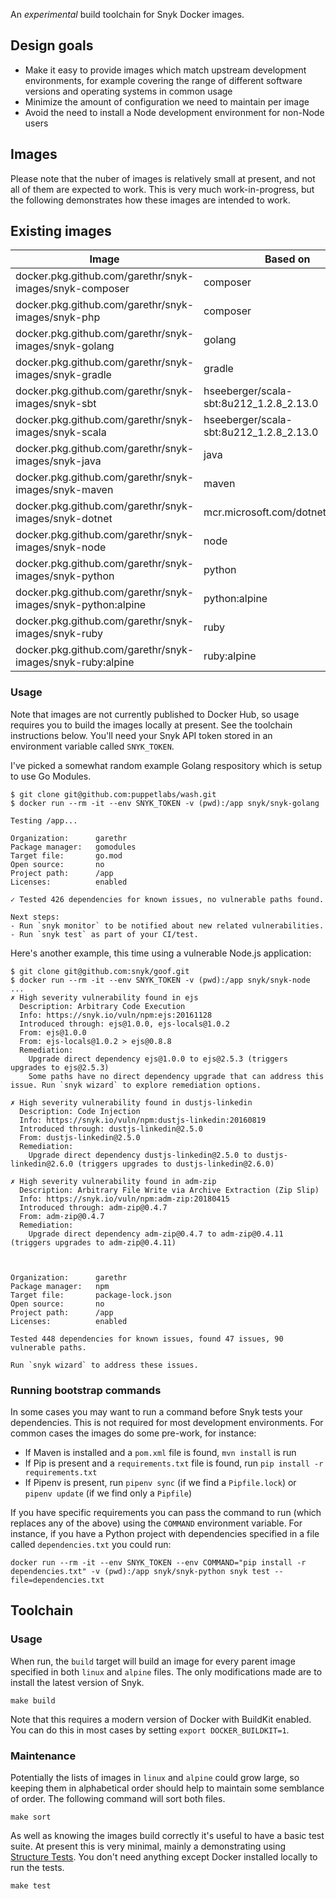 An *experimental* build toolchain for Snyk Docker images.

## Design goals

* Make it easy to provide images which match upstream development environments, for example
  covering the range of different software versions and operating systems in common usage
* Minimize the amount of configuration we need to maintain per image
* Avoid the need to install a Node development environment for non-Node users


## Images

Please note that the nuber of images is relatively small at present, and not all of them are expected to work. This is very much work-in-progress, but the following demonstrates how these images are intended to work.

## Existing images

| Image | Based on |
| --- | --- |
| docker.pkg.github.com/garethr/snyk-images/snyk-composer | composer |
| docker.pkg.github.com/garethr/snyk-images/snyk-php | composer |
| docker.pkg.github.com/garethr/snyk-images/snyk-golang | golang |
| docker.pkg.github.com/garethr/snyk-images/snyk-gradle | gradle |
| docker.pkg.github.com/garethr/snyk-images/snyk-sbt | hseeberger/scala-sbt:8u212_1.2.8_2.13.0 |
| docker.pkg.github.com/garethr/snyk-images/snyk-scala | hseeberger/scala-sbt:8u212_1.2.8_2.13.0 |
| docker.pkg.github.com/garethr/snyk-images/snyk-java | java |
| docker.pkg.github.com/garethr/snyk-images/snyk-maven | maven |
| docker.pkg.github.com/garethr/snyk-images/snyk-dotnet | mcr.microsoft.com/dotnet/core/sdk |
| docker.pkg.github.com/garethr/snyk-images/snyk-node | node |
| docker.pkg.github.com/garethr/snyk-images/snyk-python | python |
| docker.pkg.github.com/garethr/snyk-images/snyk-python:alpine | python:alpine |
| docker.pkg.github.com/garethr/snyk-images/snyk-ruby | ruby |
| docker.pkg.github.com/garethr/snyk-images/snyk-ruby:alpine | ruby:alpine |

### Usage

Note that images are not currently published to Docker Hub, so usage requires you to build the images locally at present. See the toolchain instructions below. You'll need your Snyk API token stored in an environment variable called `SNYK_TOKEN`.

I've picked a somewhat random example Golang respository which is setup to use Go Modules. 

```console
$ git clone git@github.com:puppetlabs/wash.git
$ docker run --rm -it --env SNYK_TOKEN -v (pwd):/app snyk/snyk-golang

Testing /app...

Organization:      garethr
Package manager:   gomodules
Target file:       go.mod
Open source:       no
Project path:      /app
Licenses:          enabled

✓ Tested 426 dependencies for known issues, no vulnerable paths found.

Next steps:
- Run `snyk monitor` to be notified about new related vulnerabilities.
- Run `snyk test` as part of your CI/test.
```

Here's another example, this time using a vulnerable Node.js application:

```console
$ git clone git@github.com:snyk/goof.git
$ docker run --rm -it --env SNYK_TOKEN -v (pwd):/app snyk/snyk-node
...
✗ High severity vulnerability found in ejs
  Description: Arbitrary Code Execution
  Info: https://snyk.io/vuln/npm:ejs:20161128
  Introduced through: ejs@1.0.0, ejs-locals@1.0.2
  From: ejs@1.0.0
  From: ejs-locals@1.0.2 > ejs@0.8.8
  Remediation:
    Upgrade direct dependency ejs@1.0.0 to ejs@2.5.3 (triggers upgrades to ejs@2.5.3)
    Some paths have no direct dependency upgrade that can address this issue. Run `snyk wizard` to explore remediation options.

✗ High severity vulnerability found in dustjs-linkedin
  Description: Code Injection
  Info: https://snyk.io/vuln/npm:dustjs-linkedin:20160819
  Introduced through: dustjs-linkedin@2.5.0
  From: dustjs-linkedin@2.5.0
  Remediation:
    Upgrade direct dependency dustjs-linkedin@2.5.0 to dustjs-linkedin@2.6.0 (triggers upgrades to dustjs-linkedin@2.6.0)

✗ High severity vulnerability found in adm-zip
  Description: Arbitrary File Write via Archive Extraction (Zip Slip)
  Info: https://snyk.io/vuln/npm:adm-zip:20180415
  Introduced through: adm-zip@0.4.7
  From: adm-zip@0.4.7
  Remediation:
    Upgrade direct dependency adm-zip@0.4.7 to adm-zip@0.4.11 (triggers upgrades to adm-zip@0.4.11)



Organization:      garethr
Package manager:   npm
Target file:       package-lock.json
Open source:       no
Project path:      /app
Licenses:          enabled

Tested 448 dependencies for known issues, found 47 issues, 90 vulnerable paths.

Run `snyk wizard` to address these issues.
```

### Running bootstrap commands

In some cases you may want to run a command before Snyk tests your dependencies. This is not required for most development environments. For common cases the images do some pre-work, for instance:

* If Maven is installed and a `pom.xml` file is found, `mvn install` is run
* If Pip is present and a `requirements.txt` file is found, run `pip install -r requirements.txt`
* If Pipenv is present, run `pipenv sync` (if we find a `Pipfile.lock`) or `pipenv update` (if we find only a `Pipfile`)

If you have specific requirements you can pass the command to run (which replaces any of the above) using the `COMMAND` environment variable. For instance, if you have a Python project with dependencies specified in a file called `dependencies.txt` you could run:


```
docker run --rm -it --env SNYK_TOKEN --env COMMAND="pip install -r dependencies.txt" -v (pwd):/app snyk/snyk-python snyk test --file=dependencies.txt
```

## Toolchain

### Usage

When run, the `build` target will build an image for every parent image specified in both `linux` and `alpine` files. The only modifications made are to install the latest version of Snyk.

```
make build
```

Note that this requires a modern version of Docker with BuildKit enabled. You can do this in most cases by setting `export DOCKER_BUILDKIT=1`.


### Maintenance

Potentially the lists of images in `linux` and `alpine` could grow large, so keeping them in alphabetical order should help to maintain some semblance of order. The following command will sort both files.

```
make sort
```

As well as knowing the images build correctly it's useful to have a basic test suite. At present this is very minimal, mainly a demonstrating using [Structure Tests](https://github.com/GoogleContainerTools/container-structure-test). You don't need anything except Docker installed locally to run the tests.

```
make test
```

